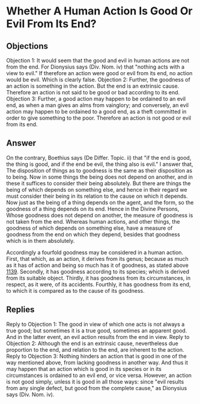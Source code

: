# Whether A Human Action Is Good Or Evil From Its End?
## Objections
Objection 1: It would seem that the good and evil in human actions are not from the end. For Dionysius says (Div. Nom. iv) that "nothing acts with a view to evil." If therefore an action were good or evil from its end, no action would be evil. Which is clearly false.
Objection 2: Further, the goodness of an action is something in the action. But the end is an extrinsic cause. Therefore an action is not said to be good or bad according to its end.
Objection 3: Further, a good action may happen to be ordained to an evil end, as when a man gives an alms from vainglory; and conversely, an evil action may happen to be ordained to a good end, as a theft committed in order to give something to the poor. Therefore an action is not good or evil from its end.
## Answer
On the contrary, Boethius says (De Differ. Topic. ii) that "if the end is good, the thing is good, and if the end be evil, the thing also is evil."
I answer that, The disposition of things as to goodness is the same as their disposition as to being. Now in some things the being does not depend on another, and in these it suffices to consider their being absolutely. But there are things the being of which depends on something else, and hence in their regard we must consider their being in its relation to the cause on which it depends. Now just as the being of a thing depends on the agent, and the form, so the goodness of a thing depends on its end. Hence in the Divine Persons, Whose goodness does not depend on another, the measure of goodness is not taken from the end. Whereas human actions, and other things, the goodness of which depends on something else, have a measure of goodness from the end on which they depend, besides that goodness which is in them absolutely.

Accordingly a fourfold goodness may be considered in a human action. First, that which, as an action, it derives from its genus; because as much as it has of action and being so much has it of goodness, as stated above [1139](A[1]). Secondly, it has goodness according to its species; which is derived from its suitable object. Thirdly, it has goodness from its circumstances, in respect, as it were, of its accidents. Fourthly, it has goodness from its end, to which it is compared as to the cause of its goodness.
## Replies
Reply to Objection 1: The good in view of which one acts is not always a true good; but sometimes it is a true good, sometimes an apparent good. And in the latter event, an evil action results from the end in view.
Reply to Objection 2: Although the end is an extrinsic cause, nevertheless due proportion to the end, and relation to the end, are inherent to the action.
Reply to Objection 3: Nothing hinders an action that is good in one of the way mentioned above, from lacking goodness in another way. And thus it may happen that an action which is good in its species or in its circumstances is ordained to an evil end, or vice versa. However, an action is not good simply, unless it is good in all those ways: since "evil results from any single defect, but good from the complete cause," as Dionysius says (Div. Nom. iv).